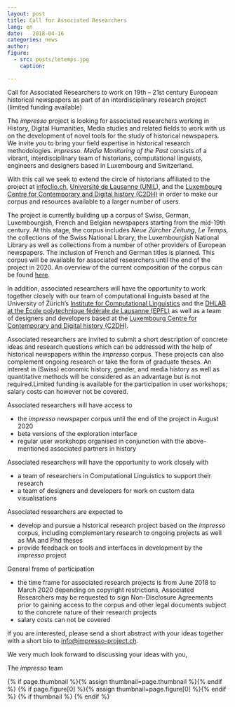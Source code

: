 ```yaml
---
layout: post
title: Call for Associated Researchers
lang: en
date:   2018-04-16
categories: news
author:
figure:
  - src: posts/letemps.jpg
    caption:

---
```

Call for Associated Researchers to work on 19th – 21st century European historical newspapers as part of an interdisciplinary research project (limited funding available)

<!-- more -->

The _impresso_ project is looking for associated researchers working in History, Digital Humanities, Media studies and related fields to work with us on the development of novel tools for the study of historical newspapers. We invite you to bring your field expertise in historical research methodologies. _impresso. Media Monitoring of the Past_ consists of a vibrant, interdisciplinary team of historians, computational linguists, engineers and designers based in Luxembourg and Switzerland.

 With this call we seek to extend the circle of historians affiliated to the project at [infoclio.ch](https://www.infoclio.ch), [Université de Lausanne (UNIL)](http://www.unil.ch/index.html), and the [Luxembourg Centre for Contemporary and Digital history (C2DH)](https://www.c2dh.uni.lu/) in order to make our corpus and resources available to a larger number of users.

The project is currently building up a corpus of Swiss, German, Luxembourgish, French and Belgian newspapers starting from the mid-19th century. At this stage, the corpus includes _Neue Zürcher Zeitung_, _Le Temps_, the collections of the Swiss National Library, the Luxembourgish National Library as well as collections from a number of other providers of European newspapers. The inclusion of French and German titles is planned. This corpus will be available for associated researchers until the end of the project in 2020.  An overview of the current composition of the corpus can be found [here](https://impresso-project.ch/news/2018/04/17/state-collection-april18.html).

In addition, associated researchers will have the opportunity to work together closely with our team of computational linguists based at the University of Zürich’s [Institute for Computational Linguistics](http://www.cl.uzh.ch/de.html) and the [DHLAB at the École polytechnique fédérale de Lausanne (EPFL)](https://dhlab.epfl.ch/) as well as a team of designers and developers based at the [Luxembourg Centre for Contemporary and Digital history (C2DH)](https://www.c2dh.uni.lu/).

Associated researchers are invited to submit a short description of concrete ideas and research questions which can be addressed with the help of historical newspapers within the _impresso_ corpus. These projects can also complement ongoing research or take the form of graduate theses. An interest in (Swiss) economic history, gender, and media history as well as quantitative methods will be considered as an advantage but is not required.Limited funding is available for the participation in user workshops; salary costs can however not be covered. 

Associated researchers will have access to

*  the _impresso_ newspaper corpus until the end of the project in August 2020
*  beta versions of the exploration interface
*  regular user workshops organised in conjunction with the above-mentioned associated partners in history

Associated researchers will have the opportunity to work closely with

*  a team of researchers in Computational Linguistics to support their research
*  a team of designers and developers for work on custom data visualisations

Associated researchers are expected to

*  develop and pursue a historical research project based on the _impresso_ corpus, including complementary research to ongoing projects as well as MA and Phd theses
*  provide feedback on tools and interfaces in development by the _impresso_ project

General frame of participation 

*  the time frame for associated research projects is from June 2018 to March 2020 depending on copyright restrictions, Associated Researchers may be requested to sign Non-Disclosure Agreements prior to gaining access to the corpus and other legal documents subject to the concrete nature of their research projects
*  salary costs can not be covered

If you are interested, please send a short abstract with your ideas together with a short bio to info@impresso-project.ch.

We very much look forward to discussing your ideas with you,

The _impresso_ team

{% if page.thumbnail %}{% assign thumbnail=page.thumbnail %}{% endif %}
{% if page.figure[0] %}{% assign thumbnail=page.figure[0] %}{% endif %}
{% if thumbnail %}
  <meta property="og:image" content="{{ thumbnail.src }}">
{% endif %}
